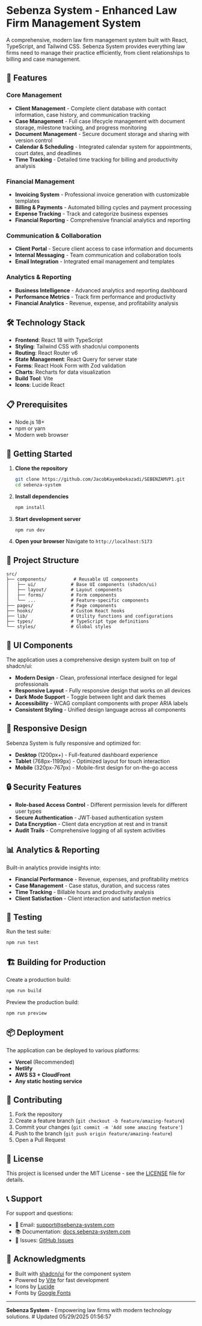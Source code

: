 # Sebenza System - Enhanced Law Firm Management System

A comprehensive, modern law firm management system built with React, TypeScript, and Tailwind CSS. Sebenza System provides everything law firms need to manage their practice efficiently, from client relationships to billing and case management.

## 🚀 Features

### Core Management
- **Client Management** - Complete client database with contact information, case history, and communication tracking
- **Case Management** - Full case lifecycle management with document storage, milestone tracking, and progress monitoring
- **Document Management** - Secure document storage and sharing with version control
- **Calendar & Scheduling** - Integrated calendar system for appointments, court dates, and deadlines
- **Time Tracking** - Detailed time tracking for billing and productivity analysis

### Financial Management
- **Invoicing System** - Professional invoice generation with customizable templates
- **Billing & Payments** - Automated billing cycles and payment processing
- **Expense Tracking** - Track and categorize business expenses
- **Financial Reporting** - Comprehensive financial analytics and reporting

### Communication & Collaboration
- **Client Portal** - Secure client access to case information and documents
- **Internal Messaging** - Team communication and collaboration tools
- **Email Integration** - Integrated email management and templates

### Analytics & Reporting
- **Business Intelligence** - Advanced analytics and reporting dashboard
- **Performance Metrics** - Track firm performance and productivity
- **Financial Analytics** - Revenue, expense, and profitability analysis

## 🛠️ Technology Stack

- **Frontend**: React 18 with TypeScript
- **Styling**: Tailwind CSS with shadcn/ui components
- **Routing**: React Router v6
- **State Management**: React Query for server state
- **Forms**: React Hook Form with Zod validation
- **Charts**: Recharts for data visualization
- **Build Tool**: Vite
- **Icons**: Lucide React

## 📋 Prerequisites

- Node.js 18+ 
- npm or yarn
- Modern web browser

## 🚀 Getting Started

1. **Clone the repository**
   ```bash
   git clone https://github.com/JacobKayembekazadi/SEBENZAMVP1.git
   cd sebenza-system
   ```

2. **Install dependencies**
   ```bash
   npm install
   ```

3. **Start development server**
   ```bash
   npm run dev
   ```

4. **Open your browser**
   Navigate to `http://localhost:5173`

## 📁 Project Structure

```
src/
├── components/          # Reusable UI components
│   ├── ui/             # Base UI components (shadcn/ui)
│   ├── layout/         # Layout components
│   ├── forms/          # Form components
│   └── ...             # Feature-specific components
├── pages/              # Page components
├── hooks/              # Custom React hooks
├── lib/                # Utility functions and configurations
├── types/              # TypeScript type definitions
└── styles/             # Global styles
```

## 🎨 UI Components

The application uses a comprehensive design system built on top of shadcn/ui:

- **Modern Design** - Clean, professional interface designed for legal professionals
- **Responsive Layout** - Fully responsive design that works on all devices
- **Dark Mode Support** - Toggle between light and dark themes
- **Accessibility** - WCAG compliant components with proper ARIA labels
- **Consistent Styling** - Unified design language across all components

## 📱 Responsive Design

Sebenza System is fully responsive and optimized for:
- **Desktop** (1200px+) - Full-featured dashboard experience
- **Tablet** (768px-1199px) - Optimized layout for touch interaction
- **Mobile** (320px-767px) - Mobile-first design for on-the-go access

## 🔒 Security Features

- **Role-based Access Control** - Different permission levels for different user types
- **Secure Authentication** - JWT-based authentication system
- **Data Encryption** - Client data encryption at rest and in transit
- **Audit Trails** - Comprehensive logging of all system activities

## 📊 Analytics & Reporting

Built-in analytics provide insights into:
- **Financial Performance** - Revenue, expenses, and profitability metrics
- **Case Management** - Case status, duration, and success rates
- **Time Tracking** - Billable hours and productivity analysis
- **Client Satisfaction** - Client interaction and satisfaction metrics

## 🧪 Testing

Run the test suite:
```bash
npm run test
```

## 🏗️ Building for Production

Create a production build:
```bash
npm run build
```

Preview the production build:
```bash
npm run preview
```

## 📦 Deployment

The application can be deployed to various platforms:

- **Vercel** (Recommended)
- **Netlify**
- **AWS S3 + CloudFront**
- **Any static hosting service**

## 🤝 Contributing

1. Fork the repository
2. Create a feature branch (`git checkout -b feature/amazing-feature`)
3. Commit your changes (`git commit -m 'Add some amazing feature'`)
4. Push to the branch (`git push origin feature/amazing-feature`)
5. Open a Pull Request

## 📄 License

This project is licensed under the MIT License - see the [LICENSE](LICENSE) file for details.

## 📞 Support

For support and questions:
- 📧 Email: support@sebenza-system.com
- 📚 Documentation: [docs.sebenza-system.com](https://docs.sebenza-system.com)
- 🐛 Issues: [GitHub Issues](https://github.com/JacobKayembekazadi/SEBENZAMVP1/issues)

## 🙏 Acknowledgments

- Built with [shadcn/ui](https://ui.shadcn.com/) for the component system
- Powered by [Vite](https://vitejs.dev/) for fast development
- Icons by [Lucide](https://lucide.dev/)
- Fonts by [Google Fonts](https://fonts.google.com/)

---

**Sebenza System** - Empowering law firms with modern technology solutions.
#   U p d a t e d   0 5 / 2 9 / 2 0 2 5   0 1 : 5 6 : 5 7  
 